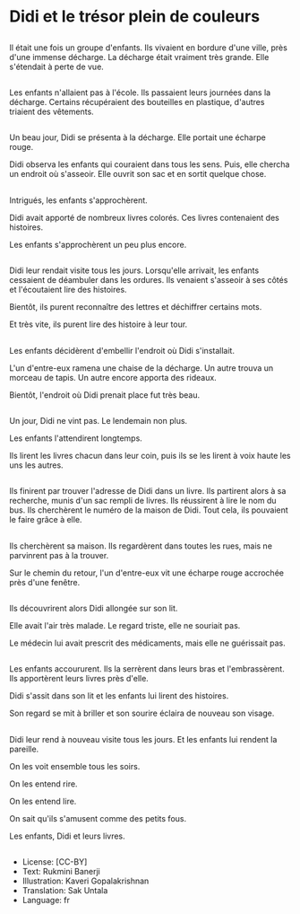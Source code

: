 # Didi et le trésor plein de couleurs

##
Il était une fois un groupe d'enfants. Ils vivaient en bordure d'une ville, près d'une immense décharge. La décharge était vraiment très grande. Elle s'étendait à perte de vue.

##
Les enfants n'allaient pas à l'école. Ils passaient leurs journées dans la décharge. Certains récupéraient des bouteilles en plastique, d'autres triaient des vêtements.

##
Un beau jour, Didi se présenta à la décharge. Elle portait une écharpe rouge.

Didi observa les enfants qui couraient dans tous les sens. Puis, elle chercha un endroit où s'asseoir. Elle ouvrit son sac et en sortit quelque chose.

##
Intrigués, les enfants s'approchèrent.

Didi avait apporté de nombreux livres colorés. Ces livres contenaient des histoires.

Les enfants s'approchèrent un peu plus encore.

##
Didi leur rendait visite tous les jours. Lorsqu'elle arrivait, les enfants cessaient de déambuler dans les ordures. Ils venaient s'asseoir à ses côtés et l'écoutaient lire des histoires.

Bientôt, ils purent reconnaître des lettres et déchiffrer certains mots.

Et très vite, ils purent lire des histoire à leur tour.

##
Les enfants décidèrent d'embellir l'endroit où Didi s'installait.

L'un d'entre-eux ramena une chaise de la décharge. Un autre trouva un morceau de tapis. Un autre encore apporta des rideaux.

Bientôt, l'endroit où Didi prenait place fut très beau.

##
Un jour, Didi ne vint pas. Le lendemain non plus.

Les enfants l'attendirent longtemps.

Ils lirent les livres chacun dans leur coin, puis ils se les lirent à voix haute les uns les autres.

##
Ils finirent par trouver l'adresse de Didi dans un livre. Ils partirent alors à sa recherche, munis d'un sac rempli de livres. Ils réussirent à lire le nom du bus. Ils cherchèrent le numéro de la maison de Didi. Tout cela, ils pouvaient le faire grâce à elle.

##
Ils cherchèrent sa maison. Ils regardèrent dans toutes les rues, mais ne parvinrent pas à la trouver.

Sur le chemin du retour, l'un d'entre-eux vit une écharpe rouge accrochée près d'une fenêtre.

##
Ils découvrirent alors Didi allongée sur son lit.

Elle avait l'air très malade. Le regard triste, elle ne souriait pas.

Le médecin lui avait prescrit des médicaments, mais elle ne guérissait pas.

##
Les enfants accoururent. Ils la serrèrent dans leurs bras et l'embrassèrent. Ils apportèrent leurs livres près d'elle.

Didi s'assit dans son lit et les enfants lui lirent des histoires.

Son regard se mit à briller et son sourire éclaira de nouveau son visage.

##
Didi leur rend à nouveau visite tous les jours. Et les enfants lui rendent la pareille.

On les voit ensemble tous les soirs.

On les entend rire.

On les entend lire. 

On sait qu'ils s'amusent comme des petits fous.

Les enfants, Didi et leurs livres.

##
* License: [CC-BY]
* Text: Rukmini Banerji
* Illustration: Kaveri Gopalakrishnan
* Translation: Sak Untala
* Language: fr
